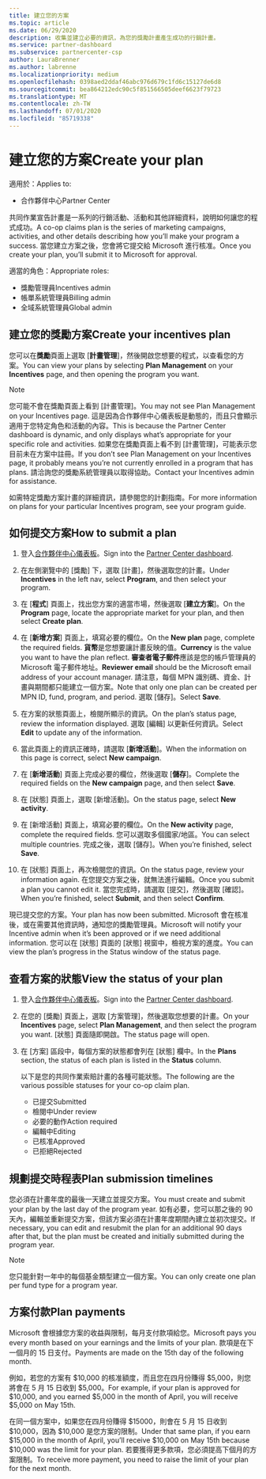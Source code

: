 ```yaml
---
title: 建立您的方案
ms.topic: article
ms.date: 06/29/2020
description: 收集並建立必要的資訊，為您的獎勵計畫產生成功的行銷計畫。
ms.service: partner-dashboard
ms.subservice: partnercenter-csp
author: LauraBrenner
ms.author: labrenne
ms.localizationpriority: medium
ms.openlocfilehash: 0398aed2ddaf46abc976d679c1fd6c15127de6d8
ms.sourcegitcommit: bea864212edc90c5f851566505deef6623f79723
ms.translationtype: MT
ms.contentlocale: zh-TW
ms.lasthandoff: 07/01/2020
ms.locfileid: "85719338"
---
```

# <a name="create-your-plan"></a><span data-ttu-id="d585a-103">建立您的方案</span><span class="sxs-lookup"><span data-stu-id="d585a-103">Create your plan</span></span>

<span data-ttu-id="d585a-104">適用於：</span><span class="sxs-lookup"><span data-stu-id="d585a-104">Applies to:</span></span>

- <span data-ttu-id="d585a-105">合作夥伴中心</span><span class="sxs-lookup"><span data-stu-id="d585a-105">Partner Center</span></span>

<span data-ttu-id="d585a-106">共同作業宣告計畫是一系列的行銷活動、活動和其他詳細資料，說明如何讓您的程式成功。</span><span class="sxs-lookup"><span data-stu-id="d585a-106">A co-op claims plan is the series of marketing campaigns, activities, and other details describing how you’ll make your program a success.</span></span> <span data-ttu-id="d585a-107">當您建立方案之後，您會將它提交給 Microsoft 進行核准。</span><span class="sxs-lookup"><span data-stu-id="d585a-107">Once you create your plan, you’ll submit it to Microsoft for approval.</span></span> 

<span data-ttu-id="d585a-108">適當的角色：</span><span class="sxs-lookup"><span data-stu-id="d585a-108">Appropriate roles:</span></span>

- <span data-ttu-id="d585a-109">獎勵管理員</span><span class="sxs-lookup"><span data-stu-id="d585a-109">Incentives admin</span></span>
- <span data-ttu-id="d585a-110">帳單系統管理員</span><span class="sxs-lookup"><span data-stu-id="d585a-110">Billing admin</span></span>
- <span data-ttu-id="d585a-111">全域系統管理員</span><span class="sxs-lookup"><span data-stu-id="d585a-111">Global admin</span></span>

## <a name="create-your-incentives-plan"></a><span data-ttu-id="d585a-112">建立您的獎勵方案</span><span class="sxs-lookup"><span data-stu-id="d585a-112">Create your incentives plan</span></span>

<span data-ttu-id="d585a-113">您可以在**獎勵**頁面上選取 [**計畫管理**]，然後開啟您想要的程式，以查看您的方案。</span><span class="sxs-lookup"><span data-stu-id="d585a-113">You can view your plans by selecting **Plan Management** on your **Incentives** page, and then opening the program you want.</span></span>

>[!NOTE]
><span data-ttu-id="d585a-114">您可能不會在獎勵頁面上看到 [計畫管理]。</span><span class="sxs-lookup"><span data-stu-id="d585a-114">You may not see Plan Management on your Incentives page.</span></span> <span data-ttu-id="d585a-115">這是因為合作夥伴中心儀表板是動態的，而且只會顯示適用于您特定角色和活動的內容。</span><span class="sxs-lookup"><span data-stu-id="d585a-115">This is because the Partner Center dashboard is dynamic, and only displays what’s appropriate for your specific role and activities.</span></span> <span data-ttu-id="d585a-116">如果您在獎勵頁面上看不到 [計畫管理]，可能表示您目前未在方案中註冊。</span><span class="sxs-lookup"><span data-stu-id="d585a-116">If you don’t see Plan Management on your Incentives page, it probably means you’re not currently enrolled in a program that has plans.</span></span> <span data-ttu-id="d585a-117">請洽詢您的獎勵系統管理員以取得協助。</span><span class="sxs-lookup"><span data-stu-id="d585a-117">Contact your Incentives admin for assistance.</span></span>

<span data-ttu-id="d585a-118">如需特定獎勵方案計畫的詳細資訊，請參閱您的計劃指南。</span><span class="sxs-lookup"><span data-stu-id="d585a-118">For more information on plans for your particular Incentives program, see your program guide.</span></span>

## <a name="how-to-submit-a-plan"></a><span data-ttu-id="d585a-119">如何提交方案</span><span class="sxs-lookup"><span data-stu-id="d585a-119">How to submit a plan</span></span>

1. <span data-ttu-id="d585a-120">登入[合作夥伴中心儀表板](https://partner.microsoft.com/dashboard/)。</span><span class="sxs-lookup"><span data-stu-id="d585a-120">Sign into the [Partner Center dashboard](https://partner.microsoft.com/dashboard/).</span></span>

2. <span data-ttu-id="d585a-121">在左側瀏覽中的 [獎勵] 下，選取 [計畫]，然後選取您的計畫。</span><span class="sxs-lookup"><span data-stu-id="d585a-121">Under **Incentives** in the left nav, select **Program**, and then select your program.</span></span> 

3. <span data-ttu-id="d585a-122">在 [**程式**] 頁面上，找出您方案的適當市場，然後選取 [**建立方案**]。</span><span class="sxs-lookup"><span data-stu-id="d585a-122">On the **Program** page, locate the appropriate market for your plan, and then select **Create plan**.</span></span> 

4. <span data-ttu-id="d585a-123">在 [**新增方案**] 頁面上，填寫必要的欄位。</span><span class="sxs-lookup"><span data-stu-id="d585a-123">On the **New plan** page, complete the required fields.</span></span> <span data-ttu-id="d585a-124">**貨幣**是您想要讓計畫反映的值。</span><span class="sxs-lookup"><span data-stu-id="d585a-124">**Currency** is the value you want to have the plan reflect.</span></span> <span data-ttu-id="d585a-125">**審查者電子郵件**應該是您的帳戶管理員的 Microsoft 電子郵件地址。</span><span class="sxs-lookup"><span data-stu-id="d585a-125">**Reviewer email** should be the Microsoft email address of your account manager.</span></span> <span data-ttu-id="d585a-126">請注意，每個 MPN 識別碼、資金、計畫與期間都只能建立一個方案。</span><span class="sxs-lookup"><span data-stu-id="d585a-126">Note that only one plan can be created per MPN ID, fund, program, and period.</span></span> <span data-ttu-id="d585a-127">選取 [儲存]。</span><span class="sxs-lookup"><span data-stu-id="d585a-127">Select **Save**.</span></span>

5. <span data-ttu-id="d585a-128">在方案的狀態頁面上，檢閱所顯示的資訊。</span><span class="sxs-lookup"><span data-stu-id="d585a-128">On the plan’s status page, review the information displayed.</span></span> <span data-ttu-id="d585a-129">選取 [編輯] 以更新任何資訊。</span><span class="sxs-lookup"><span data-stu-id="d585a-129">Select **Edit** to update any of the information.</span></span>

6. <span data-ttu-id="d585a-130">當此頁面上的資訊正確時，請選取 [**新增活動**]。</span><span class="sxs-lookup"><span data-stu-id="d585a-130">When the information on this page is correct, select **New campaign**.</span></span>

7. <span data-ttu-id="d585a-131">在 [**新增活動**] 頁面上完成必要的欄位，然後選取 [**儲存**]。</span><span class="sxs-lookup"><span data-stu-id="d585a-131">Complete the required fields on the **New campaign** page, and then select **Save**.</span></span>

8. <span data-ttu-id="d585a-132">在 [狀態] 頁面上，選取 [新增活動]。</span><span class="sxs-lookup"><span data-stu-id="d585a-132">On the status page, select **New activity**.</span></span> 

9. <span data-ttu-id="d585a-133">在 [新增活動] 頁面上，填寫必要的欄位。</span><span class="sxs-lookup"><span data-stu-id="d585a-133">On the **New activity** page, complete the required fields.</span></span> <span data-ttu-id="d585a-134">您可以選取多個國家/地區。</span><span class="sxs-lookup"><span data-stu-id="d585a-134">You can select multiple countries.</span></span> <span data-ttu-id="d585a-135">完成之後，選取 [儲存]。</span><span class="sxs-lookup"><span data-stu-id="d585a-135">When you’re finished, select **Save**.</span></span> 

10. <span data-ttu-id="d585a-136">在 [狀態] 頁面上，再次檢閱您的資訊。</span><span class="sxs-lookup"><span data-stu-id="d585a-136">On the status page, review your information again.</span></span> <span data-ttu-id="d585a-137">在您提交方案之後，就無法進行編輯。</span><span class="sxs-lookup"><span data-stu-id="d585a-137">Once you submit a plan you cannot edit it.</span></span> <span data-ttu-id="d585a-138">當您完成時，請選取 [提交]，然後選取 [確認]。</span><span class="sxs-lookup"><span data-stu-id="d585a-138">When you’re finished, select **Submit**, and then select **Confirm**.</span></span>

<span data-ttu-id="d585a-139">現已提交您的方案。</span><span class="sxs-lookup"><span data-stu-id="d585a-139">Your plan has now been submitted.</span></span> <span data-ttu-id="d585a-140">Microsoft 會在核准後，或在需要其他資訊時，通知您的獎勵管理員。</span><span class="sxs-lookup"><span data-stu-id="d585a-140">Microsoft will notify your Incentive admin when it’s been approved or if we need additional information.</span></span> <span data-ttu-id="d585a-141">您可以在 [狀態] 頁面的 [狀態] 視窗中，檢視方案的進度。</span><span class="sxs-lookup"><span data-stu-id="d585a-141">You can view the plan’s progress in the Status window of the status page.</span></span>

## <a name="view-the-status-of-your-plan"></a><span data-ttu-id="d585a-142">查看方案的狀態</span><span class="sxs-lookup"><span data-stu-id="d585a-142">View the status of your plan</span></span>

1. <span data-ttu-id="d585a-143">登入[合作夥伴中心儀表板](https://partner.microsoft.com/dashboard/)。</span><span class="sxs-lookup"><span data-stu-id="d585a-143">Sign into the [Partner Center dashboard](https://partner.microsoft.com/dashboard/).</span></span>

2. <span data-ttu-id="d585a-144">在您的 [獎勵] 頁面上，選取 [方案管理]，然後選取您想要的計畫。</span><span class="sxs-lookup"><span data-stu-id="d585a-144">On your **Incentives** page, select **Plan Management**, and then select the program you want.</span></span> <span data-ttu-id="d585a-145">[狀態] 頁面隨即開啟。</span><span class="sxs-lookup"><span data-stu-id="d585a-145">The status page will open.</span></span>

3. <span data-ttu-id="d585a-146">在 [方案] 區段中，每個方案的狀態都會列在 [狀態] 欄中。</span><span class="sxs-lookup"><span data-stu-id="d585a-146">In the **Plans** section, the status of each plan is listed in the **Status** column.</span></span>

   <span data-ttu-id="d585a-147">以下是您的共同作業索賠計畫的各種可能狀態。</span><span class="sxs-lookup"><span data-stu-id="d585a-147">The following are the various possible statuses for your co-op claim plan.</span></span>

   - <span data-ttu-id="d585a-148">已提交</span><span class="sxs-lookup"><span data-stu-id="d585a-148">Submitted</span></span>
   - <span data-ttu-id="d585a-149">檢閱中</span><span class="sxs-lookup"><span data-stu-id="d585a-149">Under review</span></span>
   - <span data-ttu-id="d585a-150">必要的動作</span><span class="sxs-lookup"><span data-stu-id="d585a-150">Action required</span></span>
   - <span data-ttu-id="d585a-151">編輯中</span><span class="sxs-lookup"><span data-stu-id="d585a-151">Editing</span></span>
   - <span data-ttu-id="d585a-152">已核准</span><span class="sxs-lookup"><span data-stu-id="d585a-152">Approved</span></span>
   - <span data-ttu-id="d585a-153">已拒絕</span><span class="sxs-lookup"><span data-stu-id="d585a-153">Rejected</span></span>

## <a name="plan-submission-timelines"></a><span data-ttu-id="d585a-154">規劃提交時程表</span><span class="sxs-lookup"><span data-stu-id="d585a-154">Plan submission timelines</span></span>

<span data-ttu-id="d585a-155">您必須在計畫年度的最後一天建立並提交方案。</span><span class="sxs-lookup"><span data-stu-id="d585a-155">You must create and submit your plan by the last day of the program year.</span></span> <span data-ttu-id="d585a-156">如有必要，您可以那之後的 90 天內，編輯並重新提交方案，但該方案必須在計畫年度期間內建立並初次提交。</span><span class="sxs-lookup"><span data-stu-id="d585a-156">If necessary, you can edit and resubmit the plan for an additional 90 days after that, but the plan must be created and initially submitted during the program year.</span></span>

>[!NOTE]
> <span data-ttu-id="d585a-157">您只能針對一年中的每個基金類型建立一個方案。</span><span class="sxs-lookup"><span data-stu-id="d585a-157">You can only create one plan per fund type for a program year.</span></span>

## <a name="plan-payments"></a><span data-ttu-id="d585a-158">方案付款</span><span class="sxs-lookup"><span data-stu-id="d585a-158">Plan payments</span></span>

<span data-ttu-id="d585a-159">Microsoft 會根據您方案的收益與限制，每月支付款項給您。</span><span class="sxs-lookup"><span data-stu-id="d585a-159">Microsoft pays you every month based on your earnings and the limits of your plan.</span></span> <span data-ttu-id="d585a-160">款項是在下一個月的 15 日支付。</span><span class="sxs-lookup"><span data-stu-id="d585a-160">Payments are made on the 15th day of the following month.</span></span>

<span data-ttu-id="d585a-161">例如，若您的方案有 $10,000 的核准額度，而且您在四月份賺得 $5,000，則您將會在 5 月 15 日收到 $5,000。</span><span class="sxs-lookup"><span data-stu-id="d585a-161">For example, if your plan is approved for $10,000, and you earned $5,000 in the month of April, you will receive $5,000 on May 15th.</span></span>

<span data-ttu-id="d585a-162">在同一個方案中，如果您在四月份賺得 $15000，則會在 5 月 15 日收到 $10,000，因為 $10,000 是您方案的限制。</span><span class="sxs-lookup"><span data-stu-id="d585a-162">Under that same plan, if you earn $15,000 in the month of April, you’ll receive $10,000 on May 15th because $10,000 was the limit for your plan.</span></span> <span data-ttu-id="d585a-163">若要獲得更多款項，您必須提高下個月的方案限制。</span><span class="sxs-lookup"><span data-stu-id="d585a-163">To receive more payment, you need to raise the limit of your plan for the next month.</span></span>

